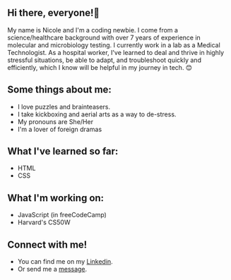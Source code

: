 ## Hi there, everyone!👋

My name is Nicole and I'm a coding newbie. I come from a science/healthcare background with over 7 years of experience in molecular and microbiology testing. I currently work in a lab as a Medical Technologist. As a hospital worker, I've learned to deal and thrive in highly stressful situations, be able to adapt, and troubleshoot quickly and efficiently, which I know will be helpful in my journey in tech. 😊

## Some things about me: 
- I love puzzles and brainteasers.
- I take kickboxing and aerial arts as a way to de-stress.
- My pronouns are She/Her
- I'm a lover of foreign dramas

## What I've learned so far:
- HTML
- CSS

## What I'm working on:
 - JavaScript (in freeCodeCamp)
 - Harvard's CS50W

## Connect with me!
 - You can find me on my [Linkedin](https://www.linkedin.com/in/nicole-payne-60615343/).
 - Or send me a [message](mailto:nicole1rock@gmail.com).

<!--
**Npcodes1/Npcodes1** is a ✨ _special_ ✨ repository because its `README.md` (this file) appears on your GitHub profile.

-->
